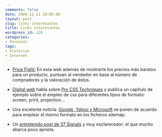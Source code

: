 ```yaml
---
comments: false
date: 2006-11-21 10:05:00
layout: post
slug: links-interesantes
title: Links interesantes
wordpress_id: 129
categories:
- Personal
tags:
- historias
- Internet
---
```




  * [Price Fight:](http://www.techcrunch.com/2006/11/17/pricefight-because-theres-more-to-shopping-than-low-prices/) En esta web además de mostrarte los precios más baratos para un producto, puntuan al vendedor en base al número de compradores y la valoración de éstos.


  * [Digital web](http://www.digital-web.com/articles/css_styling_for_print_and_other_media/) habla sobre [Pro CSS Techniques](http://www.amazon.com/exec/obidos/ASIN/159059732X/digitalwebmagazi) y publica un capítulo de ejemplo sobre el empleo de css para diferentes tipos de formato: screen, print, projection…


  * Una excelente noticia: [Google, Yahoo y Microsoft](http://www.techcrunch.com/2006/11/15/google-yahoo-and-microsoft-agree-to-standard-sitemaps-protocol/) se ponen de acuerdo para emplear el mismo formato en los ficheros sitemap.


  * Un [entretenido post de 37 Signals](http://www.37signals.com/svn/posts/113-how-to-make-money-on-cars-with-less) y muy esclarecedor: el que mucho abarca poco aprieta.


